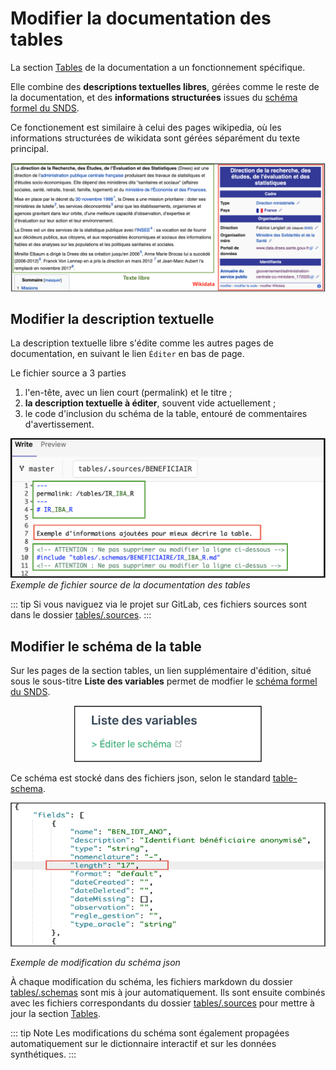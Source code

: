 # Modifier la documentation des tables
<!-- SPDX-License-Identifier: MPL-2.0 -->

La section [Tables](../tables/README.md) de la documentation a un fonctionnement spécifique.

Elle combine des **descriptions textuelles libres**, gérées comme le reste de la documentation, et des **informations structurées** issues du [schéma formel du SNDS](https://gitlab.com/healthdatahub/schema-snds). 

Ce fonctionement est similaire à celui des pages wikipedia, où les informations structurées de wikidata sont gérées séparément du texte principal.  

[![exemple wikidata](../files/images/contribution_tables/exemple_wikidata.png)](https://fr.wikipedia.org/wiki/Direction_de_la_Recherche,_des_%C3%89tudes,_de_l%27%C3%89valuation_et_des_Statistiques)


## Modifier la description textuelle

La description textuelle libre s'édite comme les autres pages de documentation, en suivant le lien `Éditer` en bas de page. 

Le fichier source a 3 parties
 
1. l'en-tête, avec un lien court (permalink) et le titre ;
1. **la description textuelle à éditer**, souvent vide actuellement ; 
1. le code d'inclusion du schéma de la table, entouré de commentaires d'avertissement. 

![](../files/images/contribution_tables/parties_fichier_source_tables.png)
*Exemple de fichier source de la documentation des tables*

::: tip
Si vous naviguez via le projet sur GitLab, ces fichiers sources sont dans le dossier [tables/.sources](../tables/.sources). 
:::


## Modifier le schéma de la table

Sur les pages de la section tables, un lien supplémentaire d'édition, situé sous le sous-titre **Liste des variables** permet de modfier le [schéma formel du SNDS](https://gitlab.com/healthdatahub/schema-snds). 

<p style="text-align:center;">
<img 
    src="../files/images/contribution_tables/lien_editer_schema.png" 
    alt="Lien d'édition vers le schéma des tables" 
    width="300"
/>
</p>

Ce schéma est stocké dans des fichiers json, selon le standard [table-schema](../glossaire/table-schema.md).

![](../files/images/contribution_tables/exemple_modification_tableschema.png)

*Exemple de modification du schéma json*

À chaque modification du schéma, les fichiers markdown du dossier [tables/.schemas](../tables/.schemas) sont mis à jour automatiquement. 
Ils sont ensuite combinés avec les fichiers correspondants du dossier [tables/.sources](../tables/.sources) pour mettre à jour la section [Tables](../tables/README.md).

::: tip Note
Les modifications du schéma sont également propagées automatiquement sur le dictionnaire interactif et sur les données synthétiques. 
:::
